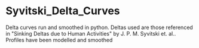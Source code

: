 # Syvitski_Delta_Curves
Delta curves run and smoothed in python. Deltas used are those referenced in "Sinking Deltas due to Human Activities" by J. P. M. Syvitski et. al.. Profiles have been modelled and smoothed  
